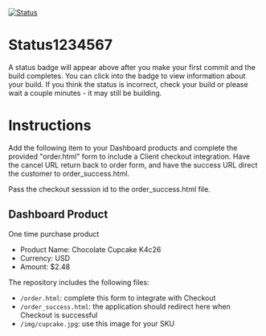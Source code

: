 [![Status](https://img.shields.io/badge/status-NOT%20SUBMITTABLE%20COMMIT:%20309d2706fbe853f26ae766f75c016f73d0f8e4dc-critical.svg)](https://github.com/raysaavedra-work/bakery_scaffold_iMCMcQBLNFOzbmUf/commit/309d2706fbe853f26ae766f75c016f73d0f8e4dc)















# Status1234567

A status badge will appear above after you make your first commit and the build completes. You can click into the badge to view information about your build. If you think the status is incorrect, check your build or please wait a couple minutes - it may still be building.

# Instructions

Add the following item to your Dashboard products and complete the provided "order.html" form to include a Client checkout integration. Have the cancel URL return back to order form, and have the success URL direct the customer to order_success.html.

Pass the checkout sesssion id to the order_success.html file.

## Dashboard Product
One time purchase product
* Product Name: Chocolate Cupcake K4c26
* Currency: USD
* Amount: $2.48

The repository includes the following files:
* `/order.html`: complete this form to integrate with Checkout
* `/order_success.html`: the application should redirect here when Checkout is successful
* `/img/cupcake.jpg`: use this image for your SKU
